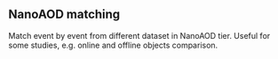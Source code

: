 NanoAOD matching
----------------

Match event by event from different dataset in NanoAOD tier. Useful for some studies, e.g. online and offline objects comparison.
